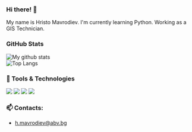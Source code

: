 
### Hi there! 👋 
 
My name is Hristo Mavrodiev. I'm currently learning Python. Working as a GIS Technician. 

### GitHub Stats

![My github stats](https://github-readme-stats.vercel.app/api?username=hristo-mavrodiev&show_icons=true&theme=merko)  
![Top Langs](https://github-readme-stats.vercel.app/api/top-langs/?username=hristo-mavrodiev&theme=merko)

### 🔧 Tools & Technologies
![](https://img.shields.io/badge/OS-Linux_Debian-informational?style=flat&logo=linux&logoColor=white&color=2bbc8a)
![](https://img.shields.io/badge/Code-Python-informational?style=flat&logo=python&logoColor=white&color=2bbc8a)
![](https://img.shields.io/badge/Tools-PostgreSQL/PostGIS-informational?style=flat&logo=postgresql&logoColor=white&color=2bbc8a)
![](https://img.shields.io/badge/Tools-QGIS-informational?style=flat&logoColor=white&color=2bbc8a)


### 📫 Contacts:
- h.mavrodiev@abv.bg

<!--
**hristo-mavrodiev/hristo-mavrodiev** is a ✨ _special_ ✨ repository because its `README.md` (this file) appears on your GitHub profile.

Here are some ideas to get you started:

- 🔭 I’m currently working on ...
- 🌱 I’m currently learning ...
- 👯 I’m looking to collaborate on ...
- 🤔 I’m looking for help with ...
- 💬 Ask me about ...
- 📫 How to reach me: ...
- 😄 Pronouns: ...
- ⚡ Fun fact: ...
-->
